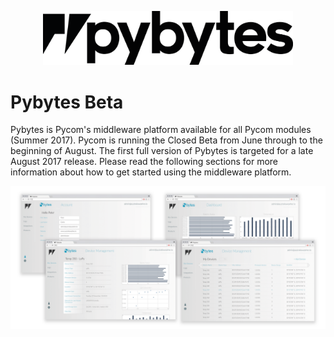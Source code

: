 <p align="center"><img src ="../../img/pybytesLogo.png" width="400"></p>

# Pybytes Beta

Pybytes is Pycom's middleware platform available for all Pycom modules (Summer 2017). Pycom is running the Closed Beta from June through to the beginning of August.  The first full version of Pybytes is targeted for a late August 2017 release. Please read the following sections for more information about how to get started using the middleware platform.

<p align="center"><img src ="../../img/pybytes_screen.png" width="600"></p>

